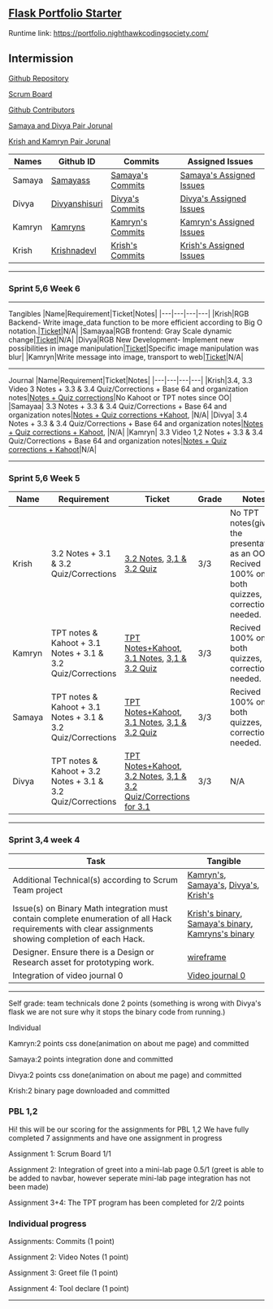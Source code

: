 ## [Flask Portfolio Starter](https://nighthawkcodingsociety.com/projectsearch/details/Flask%20Portfolio%20Starter)
Runtime link: https://portfolio.nighthawkcodingsociety.com/


## Intermission
[Github Repository](https://github.com/samayass/flask_portfolio)   

[Scrum Board](https://github.com/samayass/flask_portfolio/projects/1)  

[Github Contributors](https://github.com/samayass/flask_portfolio/graphs/contributors)

[Samaya and Divya Pair Jorunal ](https://docs.google.com/document/d/1p35PYstj0w8IxgT5jy2UJo5Z-XcBAF0ucNkWZ-UMmBA/edit?usp=sharing)  

[Krish and Kamryn Pair Jorunal](https://docs.google.com/document/d/1Gl6Cy5CF-b2_k-oHFSUnkzDc9XEHm89nCQ6-IjJqATQ/edit?usp=sharing)


|   Names 	|  Github ID 	                                     |   Commits     	                                                                         | Assigned Issues  |
|---	    |---	                                             |---	                                                                                     |---	            |
|Samaya   	|[Samayass](https://github.com/samayass)             |[Samaya's Commits](https://github.com/samayass/flask_portfolio/commits?author=samayass)    |[Samaya's Assigned Issues](https://github.com/samayass/flask_portfolio/issues/assigned/samayass)   	|
|Divya 	    |[Divyanshisuri](https://github.com/Divyanshisuri)   |[Divya's Commits](https://github.com/samayass/flask_portfolio/commits?author=divyanshisuri)|[Divya's Assigned Issues](https://github.com/samayass/flask_portfolio/issues/assigned/divyanshisuri)  |  
|Kamryn 	|[Kamryns](https://github.com/Kamryns)	             |[Kamryn's Commits](https://github.com/samayass/flask_portfolio/commits?author=kamryns)   	 |[Kamryn's Assigned Issues](https://github.com/samayass/flask_portfolio/issues/assigned/kamryns)  	    | 
|Krish      |[Krishnadevl](https://github.com/Krishnadevl)       |[Krish's Commits](https://github.com/samayass/flask_portfolio/commits?author=KrishnadevL)  |[Krish's Assigned Issues](https://github.com/samayass/flask_portfolio/issues/assigned/krishnadevl)   	|

---
### Sprint 5,6 Week 6
---
Tangibles
|Name|Requirement|Ticket|Notes|
|---|---|---|---|
|Krish|RGB Backend- Write image_data function to be more efficient according to Big O notation.|[Ticket](https://github.com/KrishnadevL/flask_portfolio/issues/34)|N/A|
|Samayaa|RGB frontend: Gray Scale dynamic change|[Ticket](https://github.com/KrishnadevL/flask_portfolio/issues/32)|N/A|
|Divya|RGB New Development- Implement new possibilities in image manipulation|[Ticket](https://github.com/KrishnadevL/flask_portfolio/issues/35)|Specific image manipulation was blur|
|Kamryn|Write message into image, transport to web|[Ticket](https://github.com/KrishnadevL/flask_portfolio/issues/33)|N/A|

---
Journal
|Name|Requirement|Ticket|Notes|
|---|---|---|---|
|Krish|3.4, 3.3 Video 3 Notes + 3.3 & 3.4 Quiz/Corrections + Base 64 and organization notes|[Notes + Quiz corrections](https://docs.google.com/document/d/1Gl6Cy5CF-b2_k-oHFSUnkzDc9XEHm89nCQ6-IjJqATQ/edit#bookmark=id.1uxxjah8zz0r)|No Kahoot or TPT notes since OO|
|Samayaa| 3.3 Notes + 3.3 & 3.4 Quiz/Corrections + Base 64 and organization notes|[Notes + Quiz corrections +Kahoot](https://docs.google.com/document/d/1p35PYstj0w8IxgT5jy2UJo5Z-XcBAF0ucNkWZ-UMmBA/edit#bookmark=id.dzil263j3w72), |N/A|
|Divya| 3.4 Notes + 3.3 & 3.4 Quiz/Corrections + Base 64 and organization notes|[Notes + Quiz corrections + Kahoot](https://docs.google.com/document/d/1p35PYstj0w8IxgT5jy2UJo5Z-XcBAF0ucNkWZ-UMmBA/edit#bookmark=id.dzil263j3w72), |N/A|
|Kamryn| 3.3 Video 1,2 Notes + 3.3 & 3.4 Quiz/Corrections + Base 64 and organization notes|[Notes + Quiz corrections + Kahoot](https://docs.google.com/document/d/1Gl6Cy5CF-b2_k-oHFSUnkzDc9XEHm89nCQ6-IjJqATQ/edit#bookmark=id.1uxxjah8zz0r)|N/A|

---
### Sprint 5,6 Week 5
|Name|Requirement|Ticket|Grade|Notes|
|---|---|---|---|--|
|Krish| 3.2 Notes + 3.1 & 3.2 Quiz/Corrections|[3.2 Notes](https://docs.google.com/document/d/1Gl6Cy5CF-b2_k-oHFSUnkzDc9XEHm89nCQ6-IjJqATQ/edit#bookmark=id.t7uggz5fm7rx), [3,1 & 3.2 Quiz](https://docs.google.com/document/d/1Gl6Cy5CF-b2_k-oHFSUnkzDc9XEHm89nCQ6-IjJqATQ/edit#bookmark=id.v8b6fn7y87a4)|3/3|No TPT notes(giving the presentation as an OO), Recived 100% on both quizzes, no corrections needed.|
|Kamryn| TPT notes & Kahoot + 3.1 Notes + 3.1 & 3.2 Quiz/Corrections|[TPT Notes+Kahoot](https://docs.google.com/document/d/1Gl6Cy5CF-b2_k-oHFSUnkzDc9XEHm89nCQ6-IjJqATQ/edit#bookmark=id.wckdh6uq9hze), [3.1 Notes](https://docs.google.com/document/d/1Gl6Cy5CF-b2_k-oHFSUnkzDc9XEHm89nCQ6-IjJqATQ/edit#bookmark=id.y17i2mi9qt87), [3,1 & 3.2 Quiz](https://docs.google.com/document/d/1Gl6Cy5CF-b2_k-oHFSUnkzDc9XEHm89nCQ6-IjJqATQ/edit#bookmark=id.i0b1262xvvds)|3/3|Recived 100% on both quizzes, no corrections needed.|
|Samaya| TPT notes & Kahoot +  3.1 Notes + 3.1 & 3.2 Quiz/Corrections|[TPT Notes+Kahoot](https://docs.google.com/document/d/1p35PYstj0w8IxgT5jy2UJo5Z-XcBAF0ucNkWZ-UMmBA/edit#bookmark=id.ju1ldqwte8sc), [3.1 Notes](https://docs.google.com/document/d/1p35PYstj0w8IxgT5jy2UJo5Z-XcBAF0ucNkWZ-UMmBA/edit#bookmark=id.uq41fmvwo96c), [3,1 & 3.2 Quiz](https://docs.google.com/document/d/1p35PYstj0w8IxgT5jy2UJo5Z-XcBAF0ucNkWZ-UMmBA/edit#bookmark=id.u664rhcg65lv)|3/3|Recived 100% on both quizzes, no corrections needed.|
|Divya| TPT notes & Kahoot +  3.2 Notes + 3.1 & 3.2 Quiz/Corrections|[TPT Notes+Kahoot](https://docs.google.com/document/d/1p35PYstj0w8IxgT5jy2UJo5Z-XcBAF0ucNkWZ-UMmBA/edit#bookmark=id.ju1ldqwte8sc), [3.2 Notes](https://docs.google.com/document/d/1p35PYstj0w8IxgT5jy2UJo5Z-XcBAF0ucNkWZ-UMmBA/edit#bookmark=id.kwggwcqlkcxb), [3,1 & 3.2 Quiz/Corrections for 3.1](https://docs.google.com/document/d/1p35PYstj0w8IxgT5jy2UJo5Z-XcBAF0ucNkWZ-UMmBA/edit#bookmark=id.qmfygezbttln)|3/3|N/A|
---
### Sprint 3,4 week 4
|Task| Tangible | 
|---|---|
|Additional Technical(s) according to Scrum Team project|[Kamryn's](http://127.0.0.1:5000/kamryn_abt/), [Samaya's](http://127.0.0.1:5000/video0/),  [Divya's](http://127.0.0.1:5000/div_abt/), [Krish's](http://127.0.0.1:5000/Binary/)
|Issue(s) on Binary Math integration must contain complete enumeration of all Hack requirements with clear assignments showing completion of each Hack.| [Krish's binary](http://127.0.0.1:5000/Binary/), [Samaya's binary](http://127.0.0.1:5000/sam_binary/), [Kamryns's binary](http://127.0.0.1:5000/kamryn_binary/)
|Designer.  Ensure there is a Design or Research asset for prototyping work.|[wireframe](https://www.figma.com/file/UM0lQDt5oF6IPRGjKzBg4F/INTERMISSION-HOME-PG?node-id=0%3A1)
|Integration of video journal 0| [Video journal 0](http://127.0.0.1:5000/video0/)|
---

Self grade:
team technicals done 2 points (something is wrong with Divya's flask we are not sure why it stops the binary code from running.)

Individual

Kamryn:2 points css done(animation on about me page) and committed

Samaya:2 points integration done and committed

Divya:2 points css done(animation on about me page) and committed

Krish:2 binary page downloaded and committed







### PBL 1,2
Hi! this will be our scoring for the assignments for PBL 1,2 
We have fully completed 7 assignments and have one assignment in progress

Assignment 1: Scrum Board 1/1

Assignment 2:  Integration of greet into a mini-lab page 0.5/1 (greet is able to be added to navbar, however seperate mini-lab page integration has not been made) 

Assignment 3+4: The TPT program has been completed for 2/2 points



### Individual progress

Assignments: Commits (1 point)

Assignment 2: Video Notes (1 point) 

Assignment 3: Greet file (1 point) 

Assignment 4: Tool declare (1 point) 


---
 
